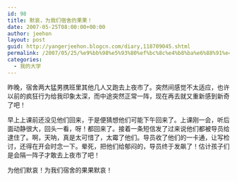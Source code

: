 ```yaml
---
id: 98
title: 默哀，为我们宿舍的果果！
date: 2007-05-25T08:00:00+00:00
author: jeehon
layout: post
guid: http://yangerjeehon.blogcn.com/diary,118709045.shtml
permalink: /2007/05/25/%e9%bb%98%e5%93%80%ef%bc%8c%e4%b8%ba%e6%88%91%e4%bb%ac%e5%ae%bf%e8%88%8d%e7%9a%84%e6%9e%9c%e6%9e%9c%ef%bc%81/
categories:
  - 我的大学
---
```

昨晚，宿舍两大猛男携班里其他几人又跑去上夜市了。突然间感觉不太适应，也许以前的疯狂行为给我印象太深，而中途突然正常一阵，现在再去就又重新感到新奇了吧！
    
早上上课前还没见他们回来，于是便猜想他们可能下午回来了。上课刚一会，听后面动静很大，回头一看，呀！都回来了。接着一条短信发了过来说他们都被导员给逮住了。啊，天呐，真是太可惜了，太霉了他们。导员收了他们的一卡通，让写检讨，还得在开会时念一下。晕死，把他们给郁闷的，导员终于发飙了！估计孩子们是会隔一阵子才敢去上夜市了吧！
    
为他们默哀！为我们宿舍的果果默哀！